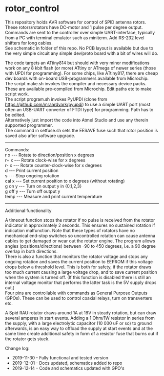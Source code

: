 # rotor_control
This repository holds AVR software for control of SPID antenna rotors. These rotors/rotators have DC-motor and 1 pulse per degree output.  
Commands are sent to the controller over simple UART-interface, typically from a PC with terminal emulator such as miniterm. Add RS-232 level shifters for long cables.  
See schematic in folder of this repo. No PCB layout is available but due to the very simple circuit any simple dev/proto board with a bit of wires will do.

The code targets an ATtiny814 but should with very minor modifications work on any 8 kbit flash (or more) ATtiny or ATmega of newer series (those with UPDI for programming). For some chips, like ATtiny817, there are cheap dev boards with on-board USB-programmers available from Microchip.  
The script make.sh invokes the compiler and necessary device packs. These are available pre-compiled from Microchip. Edit paths etc to make script work.  
The script program.sh invokes PyUPDI (clone from https://github.com/mraardvark/pyupdi) to use a simple UART port (most often an USB-UART converter of FTDI type) for programming. Path has to be edited.  
Alternatively just import the code into Atmel Studio and use any therein supported programmer.  
The command in setfuse.sh sets the EESAVE fuse such that rotor position is saved also after software upgrade.

---  

Commands:  
r x     --- Rotate to direction/position x degrees    
r+ x    --- Rotate clock-wise for x degrees  
r- x    --- Rotate counter-clock-wise for x degrees  
d       --- Print current position  
s       --- Stop ongoing rotation  
cal x   --- Set current position to x degrees (without rotating)  
g on y  --- Turn on output y in {0,1,2,3}  
g off y --- Turn off output y  
temp    --- Measure and print current temperature  

---  

Additional functionality

A timeout function stops the rotator if no pulse is received from the rotator indicator in approximately 2 seconds. This ensures no sustained rotation if indication malfunction. Note that these types of rotators have no mechanical end-stop switches so uncontrolled rotation can cause antenna cables to get damaged or wear out the rotator engine. The program allows angles (positions/directions) between -90 to 450 degrees, i.e. a 90 degree overlap in both directions.  
There is also a function that monitors the rotator voltage and stops any ongoing rotation and saves the current position to EEPROM if this voltage drops below a threshold level. This is both for safety, if the rotator draws too much current causing a large voltage drop, and to save current position when the system is turned off. (If this function is disabled there is still an internal voltage monitor that performs the latter task is the 5V supply drops out.)  
Four pins are controllable with commands as General Purpose Outputs (GPOs). These can be used to control coaxial relays, turn on transverters etc.

A Spid RAU rotator draws around 1A at 18V in steady rotation, but can draw several amperes in start events. Adding a 1 Ohm/1W resistor in series from the supply, with a large electrolytic capacitor (10 000 uF or so) to ground afterwards, is an easy way to offload the supply at start events and at the same time create additional safety in form of a resistor fuse that burns out if the rotator gets stuck. 

Change log:

* 2019-11-30 - Fully functional and tested version
* 2019-12-01 - Docs updated, schematics added to repo
* 2019-12-14 - Code and schematics updated with GPO's

